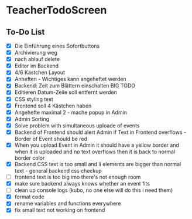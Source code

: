 # TeacherTodoScreen

## To-Do List

- [x] Die Einführung eines Sofortbuttons
- [x] Archivierung weg
- [x] nach ablauf delete
- [x] Editor im Backend
- [x] 4/6 Kästchen Layout
- [x] Anheften - Wichtiges kann angeheftet werden
- [x] Backend: Zeit zum Blättern einschalten BIG TODO
- [x] Editieren Datum-Zeile soll entfernt werden
- [x] CSS styling test
- [x] Frontend soll 4 Kästchen haben
- [x] Angehefte maximal 2 - mache popup in Admin
- [x] Admin Sorting 
- [x] Solve problem with simultaneous uploade of events
- [x] Backend of Frontend should alert Admin if Text in Frontend overflows - Border of Event should be red
- [x] When you upload Event in Admin it should have a yellow border and when it is uploaded and no text overflows then it is back to normal border color
- [x] Backend CSS text is too small and li elements are bigger than normal text - general backend css checkup
- [ ] frontend text is too big imo there's not enough room
- [x] make sure backend always knows whether an event fits
- [ ] clean up console logs (kubo, no one else will do this i need them)
- [x] format code
- [x] rename variables and functions everywhere
- [x] fix small text not working on frontend
